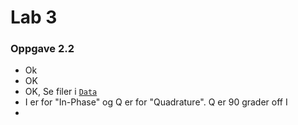 Lab 3
=====

### Oppgave 2.2

* Ok
* OK
* OK, Se filer i [`Data`](./Data)
* I er for "In-Phase" og Q er for "Quadrature". Q er 90 grader off I
* 